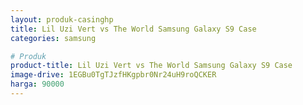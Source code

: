 ```yaml
---
layout: produk-casinghp
title: Lil Uzi Vert vs The World Samsung Galaxy S9 Case
categories: samsung

# Produk
product-title: Lil Uzi Vert vs The World Samsung Galaxy S9 Case
image-drive: 1EGBu0TgTJzfHKgpbr0Nr24uH9roQCKER
harga: 90000
---
```

